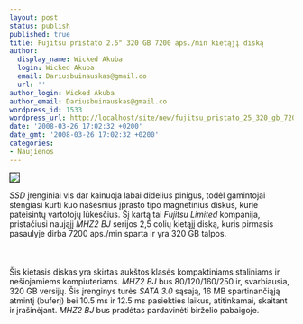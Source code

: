 ```yaml
---
layout: post
status: publish
published: true
title: Fujitsu pristato 2.5" 320 GB 7200 aps./min kietąjį diską
author:
  display_name: Wicked Akuba
  login: Wicked Akuba
  email: Dariusbuinauskas@gmail.co
  url: ''
author_login: Wicked Akuba
author_email: Dariusbuinauskas@gmail.co
wordpress_id: 1533
wordpress_url: http://localhost/site/new/fujitsu_pristato_25_320_gb_7200_aps_min_kietaji_diska/
date: '2008-03-26 17:02:32 +0200'
date_gmt: '2008-03-26 17:02:32 +0200'
categories:
- Naujienos
---
```

<div class="imgright"><img src="http://technews.lt/upl/Failai/fujitsu%207200.jpg" border="1"></div>
<p><i>SSD</i> įrenginiai vis dar kainuoja labai didelius pinigus, todėl gamintojai stengiasi kurti kuo našesnius įprasto tipo magnetinius diskus, kurie pateisintų vartotojų lūkesčius. Šį kartą tai <i>Fujitsu Limited</i> kompanija, pristačiusi naująjį <i>MHZ2 BJ</i> serijos 2,5 colių kietąjį diską, kuris pirmasis pasaulyje dirba 7200 aps./min sparta ir yra 320 GB talpos.<br />
<br><br />
<br>Šis kietasis diskas yra skirtas aukštos klasės kompaktiniams staliniams ir nešiojamiems kompiuteriams. <i>MHZ2 BJ</i> bus 80/120/160/250 ir, svarbiausia, 320 GB versijų. Šis įrenginys turės <i>SATA 3.0</i> sąsają, 16 MB spartinančiąją atmintį (buferį) bei 10.5 ms ir 12.5 ms pasiekties laikus, atitinkamai, skaitant ir įrašinėjant. <i>MHZ2 BJ</i> bus pradėtas pardavinėti birželio pabaigoje.</p>
